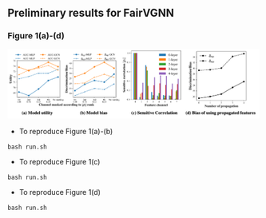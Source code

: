 ## Preliminary results for FairVGNN


### Figure 1(a)-(d)
![](./img/figure1.png)

* To reproduce Figure 1(a)-(b)
```linux
bash run.sh
```
* To reproduce Figure 1(c)
```linux
bash run.sh
```
* To reproduce Figure 1(d)
```linux
bash run.sh
```

